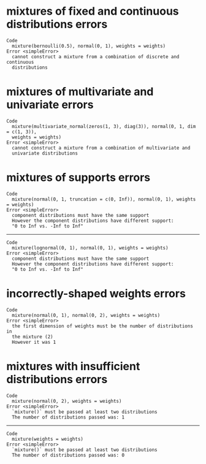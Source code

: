 # mixtures of fixed and continuous distributions errors

    Code
      mixture(bernoulli(0.5), normal(0, 1), weights = weights)
    Error <simpleError>
      cannot construct a mixture from a combination of discrete and continuous
      distributions

# mixtures of multivariate and univariate errors

    Code
      mixture(multivariate_normal(zeros(1, 3), diag(3)), normal(0, 1, dim = c(1, 3)),
      weights = weights)
    Error <simpleError>
      cannot construct a mixture from a combination of multivariate and
      univariate distributions

# mixtures of supports errors

    Code
      mixture(normal(0, 1, truncation = c(0, Inf)), normal(0, 1), weights = weights)
    Error <simpleError>
      component distributions must have the same support
      However the component distributions have different support:
      "0 to Inf vs. -Inf to Inf"

---

    Code
      mixture(lognormal(0, 1), normal(0, 1), weights = weights)
    Error <simpleError>
      component distributions must have the same support
      However the component distributions have different support:
      "0 to Inf vs. -Inf to Inf"

# incorrectly-shaped weights errors

    Code
      mixture(normal(0, 1), normal(0, 2), weights = weights)
    Error <simpleError>
      the first dimension of weights must be the number of distributions in
      the mixture (2)
      However it was 1

# mixtures with insufficient distributions errors

    Code
      mixture(normal(0, 2), weights = weights)
    Error <simpleError>
      `mixture()` must be passed at least two distributions
      The number of distributions passed was: 1

---

    Code
      mixture(weights = weights)
    Error <simpleError>
      `mixture()` must be passed at least two distributions
      The number of distributions passed was: 0

